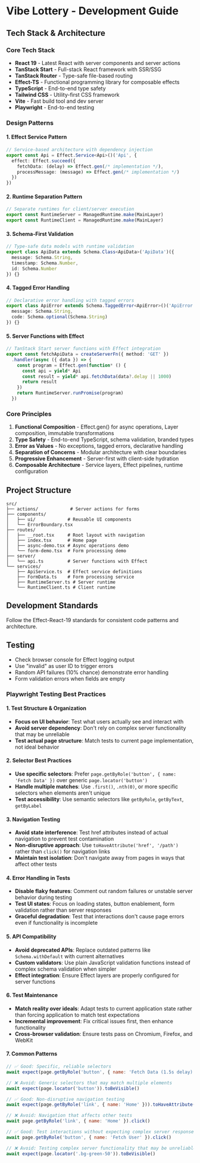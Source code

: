 # Vibe Lottery - Development Guide

## **Tech Stack & Architecture**

### **Core Tech Stack**
- **React 19** - Latest React with server components and server actions
- **TanStack Start** - Full-stack React framework with SSR/SSG
- **TanStack Router** - Type-safe file-based routing
- **Effect-TS** - Functional programming library for composable effects
- **TypeScript** - End-to-end type safety
- **Tailwind CSS** - Utility-first CSS framework
- **Vite** - Fast build tool and dev server
- **Playwright** - End-to-end testing

### **Design Patterns**

#### **1. Effect Service Pattern**
```typescript
// Service-based architecture with dependency injection
export const Api = Effect.Service<Api>()('Api', {
  effect: Effect.succeed({
    fetchData: (delay) => Effect.gen(/* implementation */),
    processMessage: (message) => Effect.gen(/* implementation */)
  })
})
```

#### **2. Runtime Separation Pattern**
```typescript
// Separate runtimes for client/server execution
export const RuntimeServer = ManagedRuntime.make(MainLayer)
export const RuntimeClient = ManagedRuntime.make(MainLayer)
```

#### **3. Schema-First Validation**
```typescript
// Type-safe data models with runtime validation
export class ApiData extends Schema.Class<ApiData>('ApiData')({
  message: Schema.String,
  timestamp: Schema.Number,
  id: Schema.Number
}) {}
```

#### **4. Tagged Error Handling**
```typescript
// Declarative error handling with tagged errors
export class ApiError extends Schema.TaggedError<ApiError>()('ApiError', {
  message: Schema.String,
  code: Schema.optional(Schema.String)
}) {}
```

#### **5. Server Functions with Effect**
```typescript
// TanStack Start server functions with Effect integration
export const fetchApiData = createServerFn({ method: 'GET' })
  .handler(async ({ data }) => {
    const program = Effect.gen(function* () {
      const api = yield* Api
      const result = yield* api.fetchData(data?.delay || 1000)
      return result
    })
    return RuntimeServer.runPromise(program)
  })
```

### **Core Principles**
1. **Functional Composition** - Effect.gen() for async operations, Layer composition, immutable transformations
2. **Type Safety** - End-to-end TypeScript, schema validation, branded types
3. **Error as Values** - No exceptions, tagged errors, declarative handling
4. **Separation of Concerns** - Modular architecture with clear boundaries
5. **Progressive Enhancement** - Server-first with client-side hydration
6. **Composable Architecture** - Service layers, Effect pipelines, runtime configuration

## Project Structure
```
src/
├── actions/            # Server actions for forms
├── components/
│   ├── ui/            # Reusable UI components
│   └── ErrorBoundary.tsx
├── routes/
│   ├── __root.tsx     # Root layout with navigation
│   ├── index.tsx      # Home page
│   ├── async-demo.tsx # Async operations demo
│   └── form-demo.tsx  # Form processing demo
├── server/
│   └── api.ts         # Server functions with Effect
└── services/
    ├── ApiService.ts  # Effect service definitions
    ├── FormData.ts    # Form processing service
    ├── RuntimeServer.ts # Server runtime
    └── RuntimeClient.ts # Client runtime
```

## Development Standards
Follow the Effect-React-19 standards for consistent code patterns and architecture.

## Testing
- Check browser console for Effect logging output
- Use "invalid" as user ID to trigger errors
- Random API failures (10% chance) demonstrate error handling
- Form validation errors when fields are empty

### Playwright Testing Best Practices

#### 1. Test Structure & Organization
- **Focus on UI behavior**: Test what users actually see and interact with
- **Avoid server dependency**: Don't rely on complex server functionality that may be unreliable
- **Test actual page structure**: Match tests to current page implementation, not ideal behavior

#### 2. Selector Best Practices
- **Use specific selectors**: Prefer `page.getByRole('button', { name: 'Fetch Data' })` over generic `page.locator('button')`
- **Handle multiple matches**: Use `.first()`, `.nth(0)`, or more specific selectors when elements aren't unique
- **Test accessibility**: Use semantic selectors like `getByRole`, `getByText`, `getByLabel`

#### 3. Navigation Testing
- **Avoid state interference**: Test href attributes instead of actual navigation to prevent test contamination
- **Non-disruptive approach**: Use `toHaveAttribute('href', '/path')` rather than `click()` for navigation links
- **Maintain test isolation**: Don't navigate away from pages in ways that affect other tests

#### 4. Error Handling in Tests
- **Disable flaky features**: Comment out random failures or unstable server behavior during testing
- **Test UI states**: Focus on loading states, button enablement, form validation rather than server responses
- **Graceful degradation**: Test that interactions don't cause page errors even if functionality is incomplete

#### 5. API Compatibility
- **Avoid deprecated APIs**: Replace outdated patterns like `Schema.withDefault` with current alternatives
- **Custom validators**: Use plain JavaScript validation functions instead of complex schema validation when simpler
- **Effect integration**: Ensure Effect layers are properly configured for server functions

#### 6. Test Maintenance
- **Match reality over ideals**: Adapt tests to current application state rather than forcing application to match test expectations
- **Incremental improvement**: Fix critical issues first, then enhance functionality
- **Cross-browser validation**: Ensure tests pass on Chromium, Firefox, and WebKit

#### 7. Common Patterns
```javascript
// ✅ Good: Specific, reliable selectors
await expect(page.getByRole('button', { name: 'Fetch Data (1.5s delay)' })).toBeVisible()

// ❌ Avoid: Generic selectors that may match multiple elements
await expect(page.locator('button')).toBeVisible()

// ✅ Good: Non-disruptive navigation testing
await expect(page.getByRole('link', { name: 'Home' })).toHaveAttribute('href', '/')

// ❌ Avoid: Navigation that affects other tests
await page.getByRole('link', { name: 'Home' }).click()

// ✅ Good: Test interactions without expecting complex server responses
await page.getByRole('button', { name: 'Fetch User' }).click()

// ❌ Avoid: Testing complex server functionality that may be unreliable
await expect(page.locator('.bg-green-50')).toBeVisible()
```